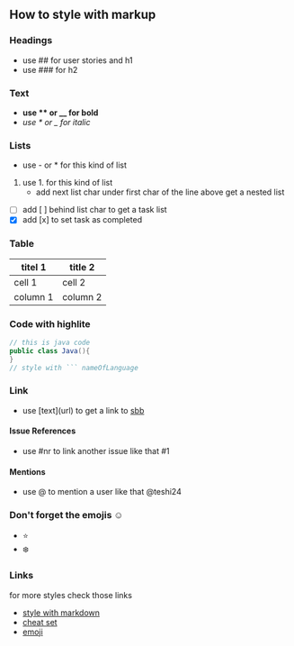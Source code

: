 ## How to style with markup
### Headings
- use ## for user stories and h1
- use ### for h2

### Text
- **use ** or __ for bold**
- *use * or _ for italic*

### Lists
- use - or * for this kind of list
1. use 1. for this kind of list
   - add next list char under first char of the line above get a nested list
- [ ] add [ ] behind list char to get a task list
- [x] add [x] to set task as completed

### Table
titel 1 | title 2
------- | -------
cell 1 | cell 2
column 1 | column 2

### Code with highlite
``` java
// this is java code
public class Java(){
}
// style with ``` nameOfLanguage
```

### Link
- use \[text](url) to get a link to [sbb](https://www.sbb.ch)
#### Issue References
- use \#nr to link another issue like that #1
#### Mentions
- use @ to mention a user like that @teshi24

### Don't forget the emojis :relaxed:
- :star:
- :snowflake:

### Links
for more styles check those links
- [style with markdown](https://help.github.com/articles/basic-writing-and-formatting-syntax/)
- [cheat set](https://enterprise.github.com/downloads/en/markdown-cheatsheet.pdf)
- [emoji](https://www.webpagefx.com/tools/emoji-cheat-sheet/)
